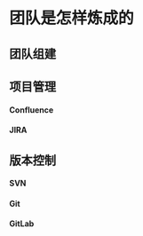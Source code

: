 # 团队是怎样炼成的



## 团队组建



## 项目管理

#### Confluence

#### JIRA



## 版本控制

#### SVN

#### Git

#### GitLab





